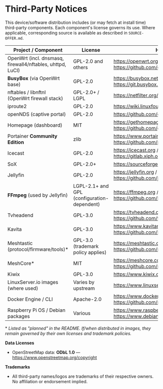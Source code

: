 # Third-Party Notices

This device/software distribution includes (or may fetch at install time) third-party components. Each component's license governs its use. Where applicable, corresponding source is available as described in `SOURCE-OFFER.md`.

| Project / Component | License | Home / Source |
|---|---|---|
| OpenWrt (incl. dnsmasq, firewall4/nftables, uhttpd, LuCI) | GPL-2.0 and others | https://openwrt.org / https://github.com/openwrt/openwrt |
| **BusyBox** (via OpenWrt base) | GPL-2.0 | https://busybox.net / https://git.busybox.net/busybox/ |
| nftables / libnftnl (OpenWrt firewall stack) | GPL-2.0+ / LGPL | https://netfilter.org/projects/nftables/ |
| iproute2 | GPL-2.0 | https://wiki.linuxfoundation.org/networking/iproute2 |
| openNDS (captive portal) | GPL-2.0 | https://github.com/openNDS/openNDS |
| Homepage (dashboard) | MIT | https://gethomepage.dev / https://github.com/gethomepage/homepage |
| Portainer **Community Edition** | zlib | https://www.portainer.io / https://github.com/portainer/portainer |
| Icecast | GPL-2.0 | https://icecast.org / https://gitlab.xiph.org/xiph/icecast-server |
| SoX | GPL-2.0+ | https://sourceforge.net/projects/sox/ |
| Jellyfin | GPL-2.0 | https://jellyfin.org / https://github.com/jellyfin/jellyfin |
| **FFmpeg** (used by Jellyfin) | LGPL-2.1+ and GPL (configuration-dependent) | https://ffmpeg.org / https://github.com/FFmpeg/FFmpeg |
| Tvheadend | GPL-3.0 | https://tvheadend.org / https://github.com/tvheadend/tvheadend |
| Kavita | GPL-3.0 | https://www.kavitareader.com / https://github.com/Kareadita/Kavita |
| Meshtastic (protocol/firmware/tools)\* | GPL-3.0 (trademark policy applies) | https://meshtastic.org / https://github.com/meshtastic/ |
| MeshCore\* | MIT | https://meshcore.co.uk / https://github.com/meshcore |
| Kiwix | GPL-3.0 | https://www.kiwix.org / https://github.com/kiwix/ |
| LinuxServer.io images (where used) | Varies by upstream | https://www.linuxserver.io |
| Docker Engine / CLI | Apache-2.0 | https://www.docker.com / https://github.com/moby/moby |
| Raspberry Pi OS / Debian packages | Various | https://www.raspberrypi.com/software / https://www.debian.org |

\* *Listed as "planned" in the README. If/when distributed in images, they remain governed by their own licenses and trademark policies.*

**Data Licenses**
- OpenStreetMap data: **ODbL 1.0** — https://www.openstreetmap.org/copyright

**Trademarks**
- All third-party names/logos are trademarks of their respective owners. No affiliation or endorsement implied.
